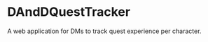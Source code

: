 DAndDQuestTracker
=================

A web application for DMs to track quest experience per character.
